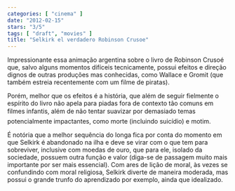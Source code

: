 ```yaml
---
categories: [ "cinema" ]
date: "2012-02-15"
stars: "3/5"
tags: [ "draft", "movies" ]
title: "Selkirk el verdadero Robinson Crusoe"
---
```

Impressionante essa animação argentina sobre o livro de Robinson Crusoé
que, salvo alguns momentos difíceis tecnicamente, possui efeitos e
direção dignos de outras produções mas conhecidas, como Wallace e
Gromit (que também estreia recentemente com um filme de piratas).

Porém, melhor que os efeitos é a história, que além de seguir
fielmente o espírito do livro não apela para piadas fora de contexto
tão comuns em filmes infantis, além de não tentar suavizar
por demasiado temas potencialmente impactantes, como morte (incluindo
suicídio) e motim.

É notória que a melhor sequência do longa fica por conta do momento
em que Selkirk é abandonado na ilha e deve se virar com o que tem
para sobreviver, inclusive com moedas de ouro, que para ele, isolado
da sociedade, possuem outra função e valor (diga-se de passagem muito
mais importante por ser mais essencial).
Com ares de lição de moral, às vezes se confundindo com moral
religiosa, Selkirk diverte de maneira moderada, mas possui o grande
trunfo do aprendizado por exemplo, ainda que idealizado.

